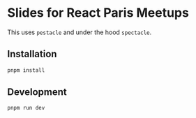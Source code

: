 # Slides for React Paris Meetups

This uses `pestacle` and under the hood `spectacle`.

## Installation

```bash
pnpm install
```

## Development

```bash
pnpm run dev
```
